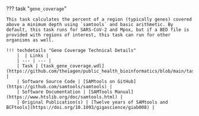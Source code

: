 ??? task "`gene_coverage`"

    This task calculates the percent of a region (typically genes) covered above a minimum depth using `samtools` and basic arithmetic. By default, this task runs for SARS-CoV-2 and Mpox, but if a BED file is provided with regions of interest, this task can run for other organisms as well.

    !!! techdetails "Gene Coverage Technical Details"        
        |  | Links |
        | --- | --- |
        | Task | [task_gene_coverage.wdl](https://github.com/theiagen/public_health_bioinformatics/blob/main/tasks/quality_control/basic_statistics/task_gene_coverage.wdl) |
        | Software Source Code | [SAMtools on GitHub](https://github.com/samtools/samtools) |
        | Software Documentation | [SAMTools Manual](https://www.htslib.org/doc/samtools.html) |
        | Original Publication(s) | [Twelve years of SAMtools and BCFtools](https://doi.org/10.1093/gigascience/giab008) |
